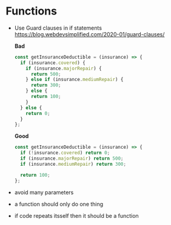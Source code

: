 # Functions

- Use Guard clauses in if statements
  https://blog.webdevsimplified.com/2020-01/guard-clauses/

  **Bad**

  ```javascript
  const getInsuranceDeductible = (insurance) => {
    if (insurance.covered) {
      if (insurance.majorRepair) {
        return 500;
      } else if (insurance.mediumRepair) {
        return 300;
      } else {
        return 100;
      }
    } else {
      return 0;
    }
  };
  ```

  **Good**

  ```javascript
  const getInsuranceDeductible = (insurance) => {
    if (!insurance.covered) return 0;
    if (insurance.majorRepair) return 500;
    if (insurance.mediumRepair) return 300;

    return 100;
  };
  ```

- avoid many parameters
- a function should only do one thing
- if code repeats itsself then it should be a function
